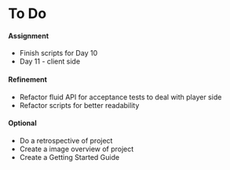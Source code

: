 To Do
=========

#### Assignment
* Finish scripts for Day 10
* Day 11 - client side

#### Refinement
* Refactor fluid API for acceptance tests to deal with player side
* Refactor scripts for better readability

#### Optional
* Do a retrospective of project
* Create a image overview of project
* Create a Getting Started Guide

